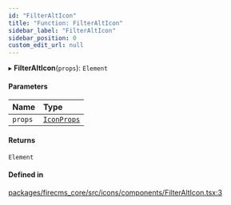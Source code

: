 ```yaml
---
id: "FilterAltIcon"
title: "Function: FilterAltIcon"
sidebar_label: "FilterAltIcon"
sidebar_position: 0
custom_edit_url: null
---
```


▸ **FilterAltIcon**(`props`): `Element`

#### Parameters

| Name | Type |
| :------ | :------ |
| `props` | [`IconProps`](../types/IconProps.md) |

#### Returns

`Element`

#### Defined in

[packages/firecms_core/src/icons/components/FilterAltIcon.tsx:3](https://github.com/FireCMSco/firecms/blob/d45f3739/packages/firecms_core/src/icons/components/FilterAltIcon.tsx#L3)
